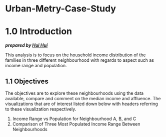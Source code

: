 # Urban-Metry-Case-Study

# 1.0 Introduction

***prepared by [Hui Hui](https://www.kaggle.com/leowhuihui)***

This analysis is to focus on the household income distribution of the families in three different neighbourhood with regards to aspect such as income range and population.

## 1.1 Objectives
The objectives are to explore these neighbourhoods using the data available, compare and comment on the median income and affluence. The visualizations that are of interest listed down below with headers referring to these visualization respectively. 

1. Income Range vs Population for Neighbourhood A, B, and C
2. Comparison of Three Most Populated Income Range Between Neighbourhoods
